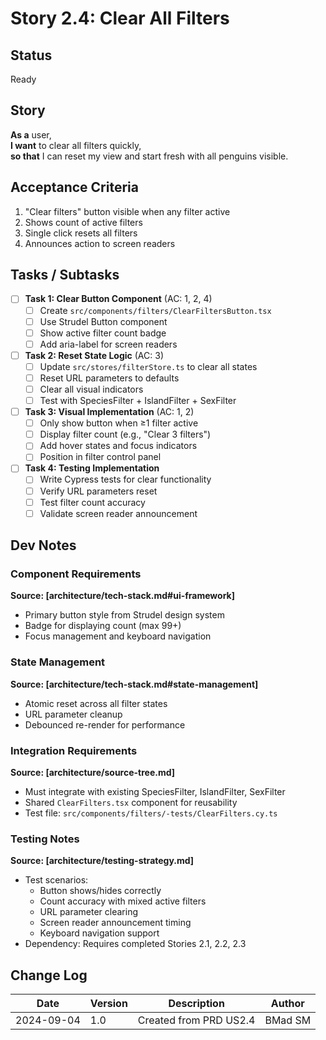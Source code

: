 # Story 2.4: Clear All Filters

## Status
Ready

## Story
**As a** user,  
**I want** to clear all filters quickly,  
**so that** I can reset my view and start fresh with all penguins visible.

## Acceptance Criteria

1. "Clear filters" button visible when any filter active
2. Shows count of active filters
3. Single click resets all filters
4. Announces action to screen readers

## Tasks / Subtasks

- [ ] **Task 1: Clear Button Component** (AC: 1, 2, 4)
  - [ ] Create `src/components/filters/ClearFiltersButton.tsx`
  - [ ] Use Strudel Button component
  - [ ] Show active filter count badge
  - [ ] Add aria-label for screen readers

- [ ] **Task 2: Reset State Logic** (AC: 3)
  - [ ] Update `src/stores/filterStore.ts` to clear all states
  - [ ] Reset URL parameters to defaults
  - [ ] Clear all visual indicators
  - [ ] Test with SpeciesFilter + IslandFilter + SexFilter

- [ ] **Task 3: Visual Implementation** (AC: 1, 2)
  - [ ] Only show button when ≥1 filter active
  - [ ] Display filter count (e.g., "Clear 3 filters")
  - [ ] Add hover states and focus indicators
  - [ ] Position in filter control panel

- [ ] **Task 4: Testing Implementation**
  - [ ] Write Cypress tests for clear functionality
  - [ ] Verify URL parameters reset
  - [ ] Test filter count accuracy
  - [ ] Validate screen reader announcement

## Dev Notes

### Component Requirements
**Source: [architecture/tech-stack.md#ui-framework]**
- Primary button style from Strudel design system
- Badge for displaying count (max 99+)
- Focus management and keyboard navigation

### State Management
**Source: [architecture/tech-stack.md#state-management]**
- Atomic reset across all filter states
- URL parameter cleanup
- Debounced re-render for performance

### Integration Requirements
**Source: [architecture/source-tree.md]**
- Must integrate with existing SpeciesFilter, IslandFilter, SexFilter
- Shared `ClearFilters.tsx` component for reusability
- Test file: `src/components/filters/-tests/ClearFilters.cy.ts`

### Testing Notes
**Source: [architecture/testing-strategy.md]**
- Test scenarios:
  - Button shows/hides correctly
  - Count accuracy with mixed active filters
  - URL parameter clearing
  - Screen reader announcement timing
  - Keyboard navigation support
- Dependency: Requires completed Stories 2.1, 2.2, 2.3

## Change Log
| Date | Version | Description | Author |
|------|---------|-------------|---------|
| 2024-09-04 | 1.0 | Created from PRD US2.4 | BMad SM |